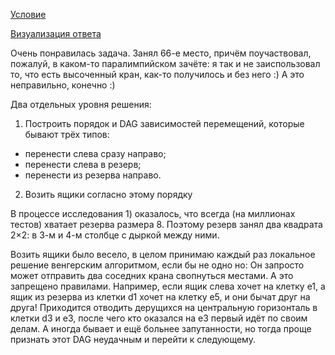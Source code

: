 [Условие](https://atcoder.jp/contests/ahc033/tasks/ahc033_a)

[Визуализация ответа](https://disk.yandex.ru/d/juR6HCflpqZl0A/reports/ahc033/vis_containerHandlingWithCranes.gif)

Очень понравилась задача. Занял 66-е место, причём поучаствовал, пожалуй, в каком-то паралимпийском зачёте: я так и не заиспользовал то, что есть высоченный кран, как-то получилось и без него :) А это неправильно, конечно :)

Два отдельных уровня решения: 

1) Построить порядок и DAG зависимостей перемещений, которые бывают трёх типов:
- перенести слева сразу направо;
- перенести слева в резерв;
- перенести из резерва направо.

2) Возить ящики согласно этому порядку

В процессе исследования 1) оказалось, что всегда (на миллионах тестов) хватает резерва размера 8.
Поэтому резерв занял два квадрата 2×2: в 3-м и 4-м столбце с дыркой между ними.

Возить ящики было весело, в целом принимаю каждый раз локальное решение венгерским алгоритмом, если бы не одно но:
Он запросто может отправить два соседних крана свопнуться местами. А это запрещено правилами.
Например, если ящик слева хочет на клетку e1, а ящик из резерва из клетки d1 хочет на клетку e5, и они бычат друг на друга! Приходится отводить дерущихся на центральную горизонталь в клетки d3 и e3, после чего кто оказался на e3 первый идёт по своим делам. А иногда бывает и ещё больнее запутанности, но тогда проще признать этот DAG неудачным и перейти к следующему.

